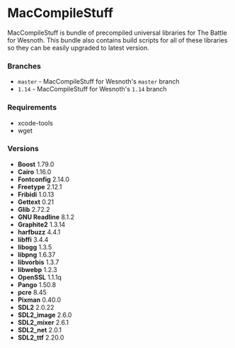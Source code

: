 # MacCompileStuff
MacCompileStuff is bundle of precompiled universal libraries for The Battle for Wesnoth. This bundle also contains build scripts for all of these libraries so they can be easily upgraded to latest version.

### Branches
* `master` - MacCompileStuff for Wesnoth's `master` branch
* `1.14` - MacCompileStuff for Wesnoth's `1.14` branch

### Requirements
* xcode-tools
* wget

### Versions
* **Boost** 1.79.0
* **Cairo** 1.16.0
* **Fontconfig** 2.14.0
* **Freetype** 2.12.1
* **Fribidi** 1.0.13
* **Gettext** 0.21
* **Glib** 2.72.2
* **GNU Readline** 8.1.2
* **Graphite2** 1.3.14
* **harfbuzz** 4.4.1
* **libffi** 3.4.4
* **libogg** 1.3.5
* **libpng** 1.6.37
* **libvorbis** 1.3.7
* **libwebp** 1.2.3
* **OpenSSL** 1.1.1q
* **Pango** 1.50.8
* **pcre** 8.45
* **Pixman** 0.40.0
* **SDL2** 2.0.22
* **SDL2_image** 2.6.0
* **SDL2_mixer** 2.6.1
* **SDL2_net** 2.0.1
* **SDL2_ttf** 2.20.0

